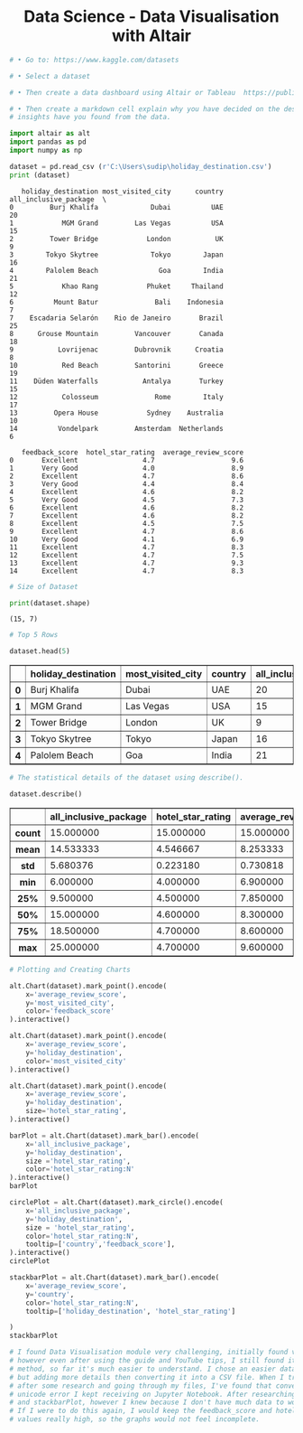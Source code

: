 # <h1><center>Data Science - Data Visualisation with Altair</center></h1>


```python
# • Go to: https://www.kaggle.com/datasets 

# • Select a dataset

# • Then create a data dashboard using Altair or Tableau  https://public.tableau.com/en-us/s/ 

# • Then create a markdown cell explain why you have decided on the design choices, what influenced your decisions and what 
# insights have you found from the data.
```


```python
import altair as alt
import pandas as pd
import numpy as np
```


```python
dataset = pd.read_csv (r'C:\Users\sudip\holiday_destination.csv')
print (dataset)
```

       holiday_destination most_visited_city      country  all_inclusive_package  \
    0         Burj Khalifa             Dubai          UAE                     20   
    1            MGM Grand         Las Vegas          USA                     15   
    2         Tower Bridge            London           UK                      9   
    3        Tokyo Skytree             Tokyo        Japan                     16   
    4        Palolem Beach               Goa        India                     21   
    5            Khao Rang            Phuket     Thailand                     12   
    6          Mount Batur              Bali    Indonesia                      7   
    7    Escadaria Selarón    Rio de Janeiro       Brazil                     25   
    8      Grouse Mountain         Vancouver       Canada                     18   
    9           Lovrijenac         Dubrovnik      Croatia                      8   
    10           Red Beach         Santorini       Greece                     19   
    11    Düden Waterfalls           Antalya       Turkey                     15   
    12           Colosseum              Rome        Italy                     17   
    13         Opera House            Sydney    Australia                     10   
    14          Vondelpark         Amsterdam  Netherlands                      6   
    
       feedback_score  hotel_star_rating  average_review_score  
    0       Excellent                4.7                   9.6  
    1       Very Good                4.0                   8.9  
    2       Excellent                4.7                   8.6  
    3       Very Good                4.4                   8.4  
    4       Excellent                4.6                   8.2  
    5       Very Good                4.5                   7.3  
    6       Excellent                4.6                   8.2  
    7       Excellent                4.6                   8.2  
    8       Excellent                4.5                   7.5  
    9       Excellent                4.7                   8.6  
    10      Very Good                4.1                   6.9  
    11      Excellent                4.7                   8.3  
    12      Excellent                4.7                   7.5  
    13      Excellent                4.7                   9.3  
    14      Excellent                4.7                   8.3  
    


```python
# Size of Dataset
```


```python
print(dataset.shape)
```

    (15, 7)
    


```python
# Top 5 Rows
```


```python
dataset.head(5)
```




<div>
<style scoped>
    .dataframe tbody tr th:only-of-type {
        vertical-align: middle;
    }

    .dataframe tbody tr th {
        vertical-align: top;
    }

    .dataframe thead th {
        text-align: right;
    }
</style>
<table border="1" class="dataframe">
  <thead>
    <tr style="text-align: right;">
      <th></th>
      <th>holiday_destination</th>
      <th>most_visited_city</th>
      <th>country</th>
      <th>all_inclusive_package</th>
      <th>feedback_score</th>
      <th>hotel_star_rating</th>
      <th>average_review_score</th>
    </tr>
  </thead>
  <tbody>
    <tr>
      <th>0</th>
      <td>Burj Khalifa</td>
      <td>Dubai</td>
      <td>UAE</td>
      <td>20</td>
      <td>Excellent</td>
      <td>4.7</td>
      <td>9.6</td>
    </tr>
    <tr>
      <th>1</th>
      <td>MGM Grand</td>
      <td>Las Vegas</td>
      <td>USA</td>
      <td>15</td>
      <td>Very Good</td>
      <td>4.0</td>
      <td>8.9</td>
    </tr>
    <tr>
      <th>2</th>
      <td>Tower Bridge</td>
      <td>London</td>
      <td>UK</td>
      <td>9</td>
      <td>Excellent</td>
      <td>4.7</td>
      <td>8.6</td>
    </tr>
    <tr>
      <th>3</th>
      <td>Tokyo Skytree</td>
      <td>Tokyo</td>
      <td>Japan</td>
      <td>16</td>
      <td>Very Good</td>
      <td>4.4</td>
      <td>8.4</td>
    </tr>
    <tr>
      <th>4</th>
      <td>Palolem Beach</td>
      <td>Goa</td>
      <td>India</td>
      <td>21</td>
      <td>Excellent</td>
      <td>4.6</td>
      <td>8.2</td>
    </tr>
  </tbody>
</table>
</div>




```python
# The statistical details of the dataset using describe().
```


```python
dataset.describe()
```




<div>
<style scoped>
    .dataframe tbody tr th:only-of-type {
        vertical-align: middle;
    }

    .dataframe tbody tr th {
        vertical-align: top;
    }

    .dataframe thead th {
        text-align: right;
    }
</style>
<table border="1" class="dataframe">
  <thead>
    <tr style="text-align: right;">
      <th></th>
      <th>all_inclusive_package</th>
      <th>hotel_star_rating</th>
      <th>average_review_score</th>
    </tr>
  </thead>
  <tbody>
    <tr>
      <th>count</th>
      <td>15.000000</td>
      <td>15.000000</td>
      <td>15.000000</td>
    </tr>
    <tr>
      <th>mean</th>
      <td>14.533333</td>
      <td>4.546667</td>
      <td>8.253333</td>
    </tr>
    <tr>
      <th>std</th>
      <td>5.680376</td>
      <td>0.223180</td>
      <td>0.730818</td>
    </tr>
    <tr>
      <th>min</th>
      <td>6.000000</td>
      <td>4.000000</td>
      <td>6.900000</td>
    </tr>
    <tr>
      <th>25%</th>
      <td>9.500000</td>
      <td>4.500000</td>
      <td>7.850000</td>
    </tr>
    <tr>
      <th>50%</th>
      <td>15.000000</td>
      <td>4.600000</td>
      <td>8.300000</td>
    </tr>
    <tr>
      <th>75%</th>
      <td>18.500000</td>
      <td>4.700000</td>
      <td>8.600000</td>
    </tr>
    <tr>
      <th>max</th>
      <td>25.000000</td>
      <td>4.700000</td>
      <td>9.600000</td>
    </tr>
  </tbody>
</table>
</div>




```python
# Plotting and Creating Charts
```


```python
alt.Chart(dataset).mark_point().encode(
    x='average_review_score', 
    y='most_visited_city',
    color='feedback_score'
).interactive()
```





<div id="altair-viz-0c46644e6ca6427f81be26384219dc3f"></div>
<script type="text/javascript">
  var VEGA_DEBUG = (typeof VEGA_DEBUG == "undefined") ? {} : VEGA_DEBUG;
  (function(spec, embedOpt){
    let outputDiv = document.currentScript.previousElementSibling;
    if (outputDiv.id !== "altair-viz-0c46644e6ca6427f81be26384219dc3f") {
      outputDiv = document.getElementById("altair-viz-0c46644e6ca6427f81be26384219dc3f");
    }
    const paths = {
      "vega": "https://cdn.jsdelivr.net/npm//vega@5?noext",
      "vega-lib": "https://cdn.jsdelivr.net/npm//vega-lib?noext",
      "vega-lite": "https://cdn.jsdelivr.net/npm//vega-lite@4.17.0?noext",
      "vega-embed": "https://cdn.jsdelivr.net/npm//vega-embed@6?noext",
    };

    function maybeLoadScript(lib, version) {
      var key = `${lib.replace("-", "")}_version`;
      return (VEGA_DEBUG[key] == version) ?
        Promise.resolve(paths[lib]) :
        new Promise(function(resolve, reject) {
          var s = document.createElement('script');
          document.getElementsByTagName("head")[0].appendChild(s);
          s.async = true;
          s.onload = () => {
            VEGA_DEBUG[key] = version;
            return resolve(paths[lib]);
          };
          s.onerror = () => reject(`Error loading script: ${paths[lib]}`);
          s.src = paths[lib];
        });
    }

    function showError(err) {
      outputDiv.innerHTML = `<div class="error" style="color:red;">${err}</div>`;
      throw err;
    }

    function displayChart(vegaEmbed) {
      vegaEmbed(outputDiv, spec, embedOpt)
        .catch(err => showError(`Javascript Error: ${err.message}<br>This usually means there's a typo in your chart specification. See the javascript console for the full traceback.`));
    }

    if(typeof define === "function" && define.amd) {
      requirejs.config({paths});
      require(["vega-embed"], displayChart, err => showError(`Error loading script: ${err.message}`));
    } else {
      maybeLoadScript("vega", "5")
        .then(() => maybeLoadScript("vega-lite", "4.17.0"))
        .then(() => maybeLoadScript("vega-embed", "6"))
        .catch(showError)
        .then(() => displayChart(vegaEmbed));
    }
  })({"config": {"view": {"continuousWidth": 400, "continuousHeight": 300}}, "data": {"name": "data-dd9fd859cdad3a09d77f58896ce38134"}, "mark": "point", "encoding": {"color": {"field": "feedback_score", "type": "nominal"}, "x": {"field": "average_review_score", "type": "quantitative"}, "y": {"field": "most_visited_city", "type": "nominal"}}, "selection": {"selector001": {"type": "interval", "bind": "scales", "encodings": ["x", "y"]}}, "$schema": "https://vega.github.io/schema/vega-lite/v4.17.0.json", "datasets": {"data-dd9fd859cdad3a09d77f58896ce38134": [{"holiday_destination": "Burj Khalifa", "most_visited_city": "Dubai", "country": "UAE", "all_inclusive_package": 20, "feedback_score": "Excellent", "hotel_star_rating": 4.7, "average_review_score": 9.6}, {"holiday_destination": "MGM Grand", "most_visited_city": "Las Vegas", "country": "USA", "all_inclusive_package": 15, "feedback_score": "Very Good", "hotel_star_rating": 4.0, "average_review_score": 8.9}, {"holiday_destination": "Tower Bridge", "most_visited_city": "London", "country": "UK", "all_inclusive_package": 9, "feedback_score": "Excellent", "hotel_star_rating": 4.7, "average_review_score": 8.6}, {"holiday_destination": "Tokyo Skytree", "most_visited_city": "Tokyo", "country": "Japan", "all_inclusive_package": 16, "feedback_score": "Very Good", "hotel_star_rating": 4.4, "average_review_score": 8.4}, {"holiday_destination": "Palolem Beach", "most_visited_city": "Goa", "country": "India", "all_inclusive_package": 21, "feedback_score": "Excellent", "hotel_star_rating": 4.6, "average_review_score": 8.2}, {"holiday_destination": "Khao Rang", "most_visited_city": "Phuket", "country": "Thailand", "all_inclusive_package": 12, "feedback_score": "Very Good", "hotel_star_rating": 4.5, "average_review_score": 7.3}, {"holiday_destination": "Mount Batur", "most_visited_city": "Bali", "country": "Indonesia", "all_inclusive_package": 7, "feedback_score": "Excellent", "hotel_star_rating": 4.6, "average_review_score": 8.2}, {"holiday_destination": "Escadaria Selar\u00f3n", "most_visited_city": "Rio de Janeiro", "country": "Brazil", "all_inclusive_package": 25, "feedback_score": "Excellent", "hotel_star_rating": 4.6, "average_review_score": 8.2}, {"holiday_destination": "Grouse Mountain", "most_visited_city": "Vancouver", "country": "Canada", "all_inclusive_package": 18, "feedback_score": "Excellent", "hotel_star_rating": 4.5, "average_review_score": 7.5}, {"holiday_destination": "Lovrijenac", "most_visited_city": "Dubrovnik", "country": "Croatia", "all_inclusive_package": 8, "feedback_score": "Excellent", "hotel_star_rating": 4.7, "average_review_score": 8.6}, {"holiday_destination": "Red Beach", "most_visited_city": "Santorini", "country": "Greece", "all_inclusive_package": 19, "feedback_score": "Very Good", "hotel_star_rating": 4.1, "average_review_score": 6.9}, {"holiday_destination": "D\u00fcden Waterfalls", "most_visited_city": "Antalya", "country": "Turkey", "all_inclusive_package": 15, "feedback_score": "Excellent", "hotel_star_rating": 4.7, "average_review_score": 8.3}, {"holiday_destination": "Colosseum", "most_visited_city": "Rome", "country": "Italy", "all_inclusive_package": 17, "feedback_score": "Excellent", "hotel_star_rating": 4.7, "average_review_score": 7.5}, {"holiday_destination": "Opera House", "most_visited_city": "Sydney", "country": "Australia", "all_inclusive_package": 10, "feedback_score": "Excellent", "hotel_star_rating": 4.7, "average_review_score": 9.3}, {"holiday_destination": "Vondelpark", "most_visited_city": "Amsterdam", "country": "Netherlands", "all_inclusive_package": 6, "feedback_score": "Excellent", "hotel_star_rating": 4.7, "average_review_score": 8.3}]}}, {"mode": "vega-lite"});
</script>




```python
alt.Chart(dataset).mark_point().encode(
    x='average_review_score', 
    y='holiday_destination',
    color='most_visited_city'
).interactive()
```





<div id="altair-viz-91b374616dab437fb8e3056da96c4808"></div>
<script type="text/javascript">
  var VEGA_DEBUG = (typeof VEGA_DEBUG == "undefined") ? {} : VEGA_DEBUG;
  (function(spec, embedOpt){
    let outputDiv = document.currentScript.previousElementSibling;
    if (outputDiv.id !== "altair-viz-91b374616dab437fb8e3056da96c4808") {
      outputDiv = document.getElementById("altair-viz-91b374616dab437fb8e3056da96c4808");
    }
    const paths = {
      "vega": "https://cdn.jsdelivr.net/npm//vega@5?noext",
      "vega-lib": "https://cdn.jsdelivr.net/npm//vega-lib?noext",
      "vega-lite": "https://cdn.jsdelivr.net/npm//vega-lite@4.17.0?noext",
      "vega-embed": "https://cdn.jsdelivr.net/npm//vega-embed@6?noext",
    };

    function maybeLoadScript(lib, version) {
      var key = `${lib.replace("-", "")}_version`;
      return (VEGA_DEBUG[key] == version) ?
        Promise.resolve(paths[lib]) :
        new Promise(function(resolve, reject) {
          var s = document.createElement('script');
          document.getElementsByTagName("head")[0].appendChild(s);
          s.async = true;
          s.onload = () => {
            VEGA_DEBUG[key] = version;
            return resolve(paths[lib]);
          };
          s.onerror = () => reject(`Error loading script: ${paths[lib]}`);
          s.src = paths[lib];
        });
    }

    function showError(err) {
      outputDiv.innerHTML = `<div class="error" style="color:red;">${err}</div>`;
      throw err;
    }

    function displayChart(vegaEmbed) {
      vegaEmbed(outputDiv, spec, embedOpt)
        .catch(err => showError(`Javascript Error: ${err.message}<br>This usually means there's a typo in your chart specification. See the javascript console for the full traceback.`));
    }

    if(typeof define === "function" && define.amd) {
      requirejs.config({paths});
      require(["vega-embed"], displayChart, err => showError(`Error loading script: ${err.message}`));
    } else {
      maybeLoadScript("vega", "5")
        .then(() => maybeLoadScript("vega-lite", "4.17.0"))
        .then(() => maybeLoadScript("vega-embed", "6"))
        .catch(showError)
        .then(() => displayChart(vegaEmbed));
    }
  })({"config": {"view": {"continuousWidth": 400, "continuousHeight": 300}}, "data": {"name": "data-dd9fd859cdad3a09d77f58896ce38134"}, "mark": "point", "encoding": {"color": {"field": "most_visited_city", "type": "nominal"}, "x": {"field": "average_review_score", "type": "quantitative"}, "y": {"field": "holiday_destination", "type": "nominal"}}, "selection": {"selector002": {"type": "interval", "bind": "scales", "encodings": ["x", "y"]}}, "$schema": "https://vega.github.io/schema/vega-lite/v4.17.0.json", "datasets": {"data-dd9fd859cdad3a09d77f58896ce38134": [{"holiday_destination": "Burj Khalifa", "most_visited_city": "Dubai", "country": "UAE", "all_inclusive_package": 20, "feedback_score": "Excellent", "hotel_star_rating": 4.7, "average_review_score": 9.6}, {"holiday_destination": "MGM Grand", "most_visited_city": "Las Vegas", "country": "USA", "all_inclusive_package": 15, "feedback_score": "Very Good", "hotel_star_rating": 4.0, "average_review_score": 8.9}, {"holiday_destination": "Tower Bridge", "most_visited_city": "London", "country": "UK", "all_inclusive_package": 9, "feedback_score": "Excellent", "hotel_star_rating": 4.7, "average_review_score": 8.6}, {"holiday_destination": "Tokyo Skytree", "most_visited_city": "Tokyo", "country": "Japan", "all_inclusive_package": 16, "feedback_score": "Very Good", "hotel_star_rating": 4.4, "average_review_score": 8.4}, {"holiday_destination": "Palolem Beach", "most_visited_city": "Goa", "country": "India", "all_inclusive_package": 21, "feedback_score": "Excellent", "hotel_star_rating": 4.6, "average_review_score": 8.2}, {"holiday_destination": "Khao Rang", "most_visited_city": "Phuket", "country": "Thailand", "all_inclusive_package": 12, "feedback_score": "Very Good", "hotel_star_rating": 4.5, "average_review_score": 7.3}, {"holiday_destination": "Mount Batur", "most_visited_city": "Bali", "country": "Indonesia", "all_inclusive_package": 7, "feedback_score": "Excellent", "hotel_star_rating": 4.6, "average_review_score": 8.2}, {"holiday_destination": "Escadaria Selar\u00f3n", "most_visited_city": "Rio de Janeiro", "country": "Brazil", "all_inclusive_package": 25, "feedback_score": "Excellent", "hotel_star_rating": 4.6, "average_review_score": 8.2}, {"holiday_destination": "Grouse Mountain", "most_visited_city": "Vancouver", "country": "Canada", "all_inclusive_package": 18, "feedback_score": "Excellent", "hotel_star_rating": 4.5, "average_review_score": 7.5}, {"holiday_destination": "Lovrijenac", "most_visited_city": "Dubrovnik", "country": "Croatia", "all_inclusive_package": 8, "feedback_score": "Excellent", "hotel_star_rating": 4.7, "average_review_score": 8.6}, {"holiday_destination": "Red Beach", "most_visited_city": "Santorini", "country": "Greece", "all_inclusive_package": 19, "feedback_score": "Very Good", "hotel_star_rating": 4.1, "average_review_score": 6.9}, {"holiday_destination": "D\u00fcden Waterfalls", "most_visited_city": "Antalya", "country": "Turkey", "all_inclusive_package": 15, "feedback_score": "Excellent", "hotel_star_rating": 4.7, "average_review_score": 8.3}, {"holiday_destination": "Colosseum", "most_visited_city": "Rome", "country": "Italy", "all_inclusive_package": 17, "feedback_score": "Excellent", "hotel_star_rating": 4.7, "average_review_score": 7.5}, {"holiday_destination": "Opera House", "most_visited_city": "Sydney", "country": "Australia", "all_inclusive_package": 10, "feedback_score": "Excellent", "hotel_star_rating": 4.7, "average_review_score": 9.3}, {"holiday_destination": "Vondelpark", "most_visited_city": "Amsterdam", "country": "Netherlands", "all_inclusive_package": 6, "feedback_score": "Excellent", "hotel_star_rating": 4.7, "average_review_score": 8.3}]}}, {"mode": "vega-lite"});
</script>




```python
alt.Chart(dataset).mark_point().encode(
    x='average_review_score', 
    y='holiday_destination',
    size='hotel_star_rating',
).interactive()
```





<div id="altair-viz-f4d86709e20d4ef19d715ffefdded4ea"></div>
<script type="text/javascript">
  var VEGA_DEBUG = (typeof VEGA_DEBUG == "undefined") ? {} : VEGA_DEBUG;
  (function(spec, embedOpt){
    let outputDiv = document.currentScript.previousElementSibling;
    if (outputDiv.id !== "altair-viz-f4d86709e20d4ef19d715ffefdded4ea") {
      outputDiv = document.getElementById("altair-viz-f4d86709e20d4ef19d715ffefdded4ea");
    }
    const paths = {
      "vega": "https://cdn.jsdelivr.net/npm//vega@5?noext",
      "vega-lib": "https://cdn.jsdelivr.net/npm//vega-lib?noext",
      "vega-lite": "https://cdn.jsdelivr.net/npm//vega-lite@4.17.0?noext",
      "vega-embed": "https://cdn.jsdelivr.net/npm//vega-embed@6?noext",
    };

    function maybeLoadScript(lib, version) {
      var key = `${lib.replace("-", "")}_version`;
      return (VEGA_DEBUG[key] == version) ?
        Promise.resolve(paths[lib]) :
        new Promise(function(resolve, reject) {
          var s = document.createElement('script');
          document.getElementsByTagName("head")[0].appendChild(s);
          s.async = true;
          s.onload = () => {
            VEGA_DEBUG[key] = version;
            return resolve(paths[lib]);
          };
          s.onerror = () => reject(`Error loading script: ${paths[lib]}`);
          s.src = paths[lib];
        });
    }

    function showError(err) {
      outputDiv.innerHTML = `<div class="error" style="color:red;">${err}</div>`;
      throw err;
    }

    function displayChart(vegaEmbed) {
      vegaEmbed(outputDiv, spec, embedOpt)
        .catch(err => showError(`Javascript Error: ${err.message}<br>This usually means there's a typo in your chart specification. See the javascript console for the full traceback.`));
    }

    if(typeof define === "function" && define.amd) {
      requirejs.config({paths});
      require(["vega-embed"], displayChart, err => showError(`Error loading script: ${err.message}`));
    } else {
      maybeLoadScript("vega", "5")
        .then(() => maybeLoadScript("vega-lite", "4.17.0"))
        .then(() => maybeLoadScript("vega-embed", "6"))
        .catch(showError)
        .then(() => displayChart(vegaEmbed));
    }
  })({"config": {"view": {"continuousWidth": 400, "continuousHeight": 300}}, "data": {"name": "data-dd9fd859cdad3a09d77f58896ce38134"}, "mark": "point", "encoding": {"size": {"field": "hotel_star_rating", "type": "quantitative"}, "x": {"field": "average_review_score", "type": "quantitative"}, "y": {"field": "holiday_destination", "type": "nominal"}}, "selection": {"selector003": {"type": "interval", "bind": "scales", "encodings": ["x", "y"]}}, "$schema": "https://vega.github.io/schema/vega-lite/v4.17.0.json", "datasets": {"data-dd9fd859cdad3a09d77f58896ce38134": [{"holiday_destination": "Burj Khalifa", "most_visited_city": "Dubai", "country": "UAE", "all_inclusive_package": 20, "feedback_score": "Excellent", "hotel_star_rating": 4.7, "average_review_score": 9.6}, {"holiday_destination": "MGM Grand", "most_visited_city": "Las Vegas", "country": "USA", "all_inclusive_package": 15, "feedback_score": "Very Good", "hotel_star_rating": 4.0, "average_review_score": 8.9}, {"holiday_destination": "Tower Bridge", "most_visited_city": "London", "country": "UK", "all_inclusive_package": 9, "feedback_score": "Excellent", "hotel_star_rating": 4.7, "average_review_score": 8.6}, {"holiday_destination": "Tokyo Skytree", "most_visited_city": "Tokyo", "country": "Japan", "all_inclusive_package": 16, "feedback_score": "Very Good", "hotel_star_rating": 4.4, "average_review_score": 8.4}, {"holiday_destination": "Palolem Beach", "most_visited_city": "Goa", "country": "India", "all_inclusive_package": 21, "feedback_score": "Excellent", "hotel_star_rating": 4.6, "average_review_score": 8.2}, {"holiday_destination": "Khao Rang", "most_visited_city": "Phuket", "country": "Thailand", "all_inclusive_package": 12, "feedback_score": "Very Good", "hotel_star_rating": 4.5, "average_review_score": 7.3}, {"holiday_destination": "Mount Batur", "most_visited_city": "Bali", "country": "Indonesia", "all_inclusive_package": 7, "feedback_score": "Excellent", "hotel_star_rating": 4.6, "average_review_score": 8.2}, {"holiday_destination": "Escadaria Selar\u00f3n", "most_visited_city": "Rio de Janeiro", "country": "Brazil", "all_inclusive_package": 25, "feedback_score": "Excellent", "hotel_star_rating": 4.6, "average_review_score": 8.2}, {"holiday_destination": "Grouse Mountain", "most_visited_city": "Vancouver", "country": "Canada", "all_inclusive_package": 18, "feedback_score": "Excellent", "hotel_star_rating": 4.5, "average_review_score": 7.5}, {"holiday_destination": "Lovrijenac", "most_visited_city": "Dubrovnik", "country": "Croatia", "all_inclusive_package": 8, "feedback_score": "Excellent", "hotel_star_rating": 4.7, "average_review_score": 8.6}, {"holiday_destination": "Red Beach", "most_visited_city": "Santorini", "country": "Greece", "all_inclusive_package": 19, "feedback_score": "Very Good", "hotel_star_rating": 4.1, "average_review_score": 6.9}, {"holiday_destination": "D\u00fcden Waterfalls", "most_visited_city": "Antalya", "country": "Turkey", "all_inclusive_package": 15, "feedback_score": "Excellent", "hotel_star_rating": 4.7, "average_review_score": 8.3}, {"holiday_destination": "Colosseum", "most_visited_city": "Rome", "country": "Italy", "all_inclusive_package": 17, "feedback_score": "Excellent", "hotel_star_rating": 4.7, "average_review_score": 7.5}, {"holiday_destination": "Opera House", "most_visited_city": "Sydney", "country": "Australia", "all_inclusive_package": 10, "feedback_score": "Excellent", "hotel_star_rating": 4.7, "average_review_score": 9.3}, {"holiday_destination": "Vondelpark", "most_visited_city": "Amsterdam", "country": "Netherlands", "all_inclusive_package": 6, "feedback_score": "Excellent", "hotel_star_rating": 4.7, "average_review_score": 8.3}]}}, {"mode": "vega-lite"});
</script>




```python
barPlot = alt.Chart(dataset).mark_bar().encode(
    x='all_inclusive_package', 
    y='holiday_destination',
    size ='hotel_star_rating',
    color='hotel_star_rating:N'
).interactive()
barPlot
```





<div id="altair-viz-8904acf8626d456f92898d79246808d0"></div>
<script type="text/javascript">
  var VEGA_DEBUG = (typeof VEGA_DEBUG == "undefined") ? {} : VEGA_DEBUG;
  (function(spec, embedOpt){
    let outputDiv = document.currentScript.previousElementSibling;
    if (outputDiv.id !== "altair-viz-8904acf8626d456f92898d79246808d0") {
      outputDiv = document.getElementById("altair-viz-8904acf8626d456f92898d79246808d0");
    }
    const paths = {
      "vega": "https://cdn.jsdelivr.net/npm//vega@5?noext",
      "vega-lib": "https://cdn.jsdelivr.net/npm//vega-lib?noext",
      "vega-lite": "https://cdn.jsdelivr.net/npm//vega-lite@4.17.0?noext",
      "vega-embed": "https://cdn.jsdelivr.net/npm//vega-embed@6?noext",
    };

    function maybeLoadScript(lib, version) {
      var key = `${lib.replace("-", "")}_version`;
      return (VEGA_DEBUG[key] == version) ?
        Promise.resolve(paths[lib]) :
        new Promise(function(resolve, reject) {
          var s = document.createElement('script');
          document.getElementsByTagName("head")[0].appendChild(s);
          s.async = true;
          s.onload = () => {
            VEGA_DEBUG[key] = version;
            return resolve(paths[lib]);
          };
          s.onerror = () => reject(`Error loading script: ${paths[lib]}`);
          s.src = paths[lib];
        });
    }

    function showError(err) {
      outputDiv.innerHTML = `<div class="error" style="color:red;">${err}</div>`;
      throw err;
    }

    function displayChart(vegaEmbed) {
      vegaEmbed(outputDiv, spec, embedOpt)
        .catch(err => showError(`Javascript Error: ${err.message}<br>This usually means there's a typo in your chart specification. See the javascript console for the full traceback.`));
    }

    if(typeof define === "function" && define.amd) {
      requirejs.config({paths});
      require(["vega-embed"], displayChart, err => showError(`Error loading script: ${err.message}`));
    } else {
      maybeLoadScript("vega", "5")
        .then(() => maybeLoadScript("vega-lite", "4.17.0"))
        .then(() => maybeLoadScript("vega-embed", "6"))
        .catch(showError)
        .then(() => displayChart(vegaEmbed));
    }
  })({"config": {"view": {"continuousWidth": 400, "continuousHeight": 300}}, "data": {"name": "data-dd9fd859cdad3a09d77f58896ce38134"}, "mark": "bar", "encoding": {"color": {"field": "hotel_star_rating", "type": "nominal"}, "size": {"field": "hotel_star_rating", "type": "quantitative"}, "x": {"field": "all_inclusive_package", "type": "quantitative"}, "y": {"field": "holiday_destination", "type": "nominal"}}, "selection": {"selector004": {"type": "interval", "bind": "scales", "encodings": ["x", "y"]}}, "$schema": "https://vega.github.io/schema/vega-lite/v4.17.0.json", "datasets": {"data-dd9fd859cdad3a09d77f58896ce38134": [{"holiday_destination": "Burj Khalifa", "most_visited_city": "Dubai", "country": "UAE", "all_inclusive_package": 20, "feedback_score": "Excellent", "hotel_star_rating": 4.7, "average_review_score": 9.6}, {"holiday_destination": "MGM Grand", "most_visited_city": "Las Vegas", "country": "USA", "all_inclusive_package": 15, "feedback_score": "Very Good", "hotel_star_rating": 4.0, "average_review_score": 8.9}, {"holiday_destination": "Tower Bridge", "most_visited_city": "London", "country": "UK", "all_inclusive_package": 9, "feedback_score": "Excellent", "hotel_star_rating": 4.7, "average_review_score": 8.6}, {"holiday_destination": "Tokyo Skytree", "most_visited_city": "Tokyo", "country": "Japan", "all_inclusive_package": 16, "feedback_score": "Very Good", "hotel_star_rating": 4.4, "average_review_score": 8.4}, {"holiday_destination": "Palolem Beach", "most_visited_city": "Goa", "country": "India", "all_inclusive_package": 21, "feedback_score": "Excellent", "hotel_star_rating": 4.6, "average_review_score": 8.2}, {"holiday_destination": "Khao Rang", "most_visited_city": "Phuket", "country": "Thailand", "all_inclusive_package": 12, "feedback_score": "Very Good", "hotel_star_rating": 4.5, "average_review_score": 7.3}, {"holiday_destination": "Mount Batur", "most_visited_city": "Bali", "country": "Indonesia", "all_inclusive_package": 7, "feedback_score": "Excellent", "hotel_star_rating": 4.6, "average_review_score": 8.2}, {"holiday_destination": "Escadaria Selar\u00f3n", "most_visited_city": "Rio de Janeiro", "country": "Brazil", "all_inclusive_package": 25, "feedback_score": "Excellent", "hotel_star_rating": 4.6, "average_review_score": 8.2}, {"holiday_destination": "Grouse Mountain", "most_visited_city": "Vancouver", "country": "Canada", "all_inclusive_package": 18, "feedback_score": "Excellent", "hotel_star_rating": 4.5, "average_review_score": 7.5}, {"holiday_destination": "Lovrijenac", "most_visited_city": "Dubrovnik", "country": "Croatia", "all_inclusive_package": 8, "feedback_score": "Excellent", "hotel_star_rating": 4.7, "average_review_score": 8.6}, {"holiday_destination": "Red Beach", "most_visited_city": "Santorini", "country": "Greece", "all_inclusive_package": 19, "feedback_score": "Very Good", "hotel_star_rating": 4.1, "average_review_score": 6.9}, {"holiday_destination": "D\u00fcden Waterfalls", "most_visited_city": "Antalya", "country": "Turkey", "all_inclusive_package": 15, "feedback_score": "Excellent", "hotel_star_rating": 4.7, "average_review_score": 8.3}, {"holiday_destination": "Colosseum", "most_visited_city": "Rome", "country": "Italy", "all_inclusive_package": 17, "feedback_score": "Excellent", "hotel_star_rating": 4.7, "average_review_score": 7.5}, {"holiday_destination": "Opera House", "most_visited_city": "Sydney", "country": "Australia", "all_inclusive_package": 10, "feedback_score": "Excellent", "hotel_star_rating": 4.7, "average_review_score": 9.3}, {"holiday_destination": "Vondelpark", "most_visited_city": "Amsterdam", "country": "Netherlands", "all_inclusive_package": 6, "feedback_score": "Excellent", "hotel_star_rating": 4.7, "average_review_score": 8.3}]}}, {"mode": "vega-lite"});
</script>




```python
circlePlot = alt.Chart(dataset).mark_circle().encode(
    x='all_inclusive_package', 
    y='holiday_destination',
    size = 'hotel_star_rating',
    color='hotel_star_rating:N',
    tooltip=['country','feedback_score'],
).interactive()
circlePlot
```





<div id="altair-viz-fc22564ec8b94ddc831b431d8d04ff8d"></div>
<script type="text/javascript">
  var VEGA_DEBUG = (typeof VEGA_DEBUG == "undefined") ? {} : VEGA_DEBUG;
  (function(spec, embedOpt){
    let outputDiv = document.currentScript.previousElementSibling;
    if (outputDiv.id !== "altair-viz-fc22564ec8b94ddc831b431d8d04ff8d") {
      outputDiv = document.getElementById("altair-viz-fc22564ec8b94ddc831b431d8d04ff8d");
    }
    const paths = {
      "vega": "https://cdn.jsdelivr.net/npm//vega@5?noext",
      "vega-lib": "https://cdn.jsdelivr.net/npm//vega-lib?noext",
      "vega-lite": "https://cdn.jsdelivr.net/npm//vega-lite@4.17.0?noext",
      "vega-embed": "https://cdn.jsdelivr.net/npm//vega-embed@6?noext",
    };

    function maybeLoadScript(lib, version) {
      var key = `${lib.replace("-", "")}_version`;
      return (VEGA_DEBUG[key] == version) ?
        Promise.resolve(paths[lib]) :
        new Promise(function(resolve, reject) {
          var s = document.createElement('script');
          document.getElementsByTagName("head")[0].appendChild(s);
          s.async = true;
          s.onload = () => {
            VEGA_DEBUG[key] = version;
            return resolve(paths[lib]);
          };
          s.onerror = () => reject(`Error loading script: ${paths[lib]}`);
          s.src = paths[lib];
        });
    }

    function showError(err) {
      outputDiv.innerHTML = `<div class="error" style="color:red;">${err}</div>`;
      throw err;
    }

    function displayChart(vegaEmbed) {
      vegaEmbed(outputDiv, spec, embedOpt)
        .catch(err => showError(`Javascript Error: ${err.message}<br>This usually means there's a typo in your chart specification. See the javascript console for the full traceback.`));
    }

    if(typeof define === "function" && define.amd) {
      requirejs.config({paths});
      require(["vega-embed"], displayChart, err => showError(`Error loading script: ${err.message}`));
    } else {
      maybeLoadScript("vega", "5")
        .then(() => maybeLoadScript("vega-lite", "4.17.0"))
        .then(() => maybeLoadScript("vega-embed", "6"))
        .catch(showError)
        .then(() => displayChart(vegaEmbed));
    }
  })({"config": {"view": {"continuousWidth": 400, "continuousHeight": 300}}, "data": {"name": "data-dd9fd859cdad3a09d77f58896ce38134"}, "mark": "circle", "encoding": {"color": {"field": "hotel_star_rating", "type": "nominal"}, "size": {"field": "hotel_star_rating", "type": "quantitative"}, "tooltip": [{"field": "country", "type": "nominal"}, {"field": "feedback_score", "type": "nominal"}], "x": {"field": "all_inclusive_package", "type": "quantitative"}, "y": {"field": "holiday_destination", "type": "nominal"}}, "selection": {"selector005": {"type": "interval", "bind": "scales", "encodings": ["x", "y"]}}, "$schema": "https://vega.github.io/schema/vega-lite/v4.17.0.json", "datasets": {"data-dd9fd859cdad3a09d77f58896ce38134": [{"holiday_destination": "Burj Khalifa", "most_visited_city": "Dubai", "country": "UAE", "all_inclusive_package": 20, "feedback_score": "Excellent", "hotel_star_rating": 4.7, "average_review_score": 9.6}, {"holiday_destination": "MGM Grand", "most_visited_city": "Las Vegas", "country": "USA", "all_inclusive_package": 15, "feedback_score": "Very Good", "hotel_star_rating": 4.0, "average_review_score": 8.9}, {"holiday_destination": "Tower Bridge", "most_visited_city": "London", "country": "UK", "all_inclusive_package": 9, "feedback_score": "Excellent", "hotel_star_rating": 4.7, "average_review_score": 8.6}, {"holiday_destination": "Tokyo Skytree", "most_visited_city": "Tokyo", "country": "Japan", "all_inclusive_package": 16, "feedback_score": "Very Good", "hotel_star_rating": 4.4, "average_review_score": 8.4}, {"holiday_destination": "Palolem Beach", "most_visited_city": "Goa", "country": "India", "all_inclusive_package": 21, "feedback_score": "Excellent", "hotel_star_rating": 4.6, "average_review_score": 8.2}, {"holiday_destination": "Khao Rang", "most_visited_city": "Phuket", "country": "Thailand", "all_inclusive_package": 12, "feedback_score": "Very Good", "hotel_star_rating": 4.5, "average_review_score": 7.3}, {"holiday_destination": "Mount Batur", "most_visited_city": "Bali", "country": "Indonesia", "all_inclusive_package": 7, "feedback_score": "Excellent", "hotel_star_rating": 4.6, "average_review_score": 8.2}, {"holiday_destination": "Escadaria Selar\u00f3n", "most_visited_city": "Rio de Janeiro", "country": "Brazil", "all_inclusive_package": 25, "feedback_score": "Excellent", "hotel_star_rating": 4.6, "average_review_score": 8.2}, {"holiday_destination": "Grouse Mountain", "most_visited_city": "Vancouver", "country": "Canada", "all_inclusive_package": 18, "feedback_score": "Excellent", "hotel_star_rating": 4.5, "average_review_score": 7.5}, {"holiday_destination": "Lovrijenac", "most_visited_city": "Dubrovnik", "country": "Croatia", "all_inclusive_package": 8, "feedback_score": "Excellent", "hotel_star_rating": 4.7, "average_review_score": 8.6}, {"holiday_destination": "Red Beach", "most_visited_city": "Santorini", "country": "Greece", "all_inclusive_package": 19, "feedback_score": "Very Good", "hotel_star_rating": 4.1, "average_review_score": 6.9}, {"holiday_destination": "D\u00fcden Waterfalls", "most_visited_city": "Antalya", "country": "Turkey", "all_inclusive_package": 15, "feedback_score": "Excellent", "hotel_star_rating": 4.7, "average_review_score": 8.3}, {"holiday_destination": "Colosseum", "most_visited_city": "Rome", "country": "Italy", "all_inclusive_package": 17, "feedback_score": "Excellent", "hotel_star_rating": 4.7, "average_review_score": 7.5}, {"holiday_destination": "Opera House", "most_visited_city": "Sydney", "country": "Australia", "all_inclusive_package": 10, "feedback_score": "Excellent", "hotel_star_rating": 4.7, "average_review_score": 9.3}, {"holiday_destination": "Vondelpark", "most_visited_city": "Amsterdam", "country": "Netherlands", "all_inclusive_package": 6, "feedback_score": "Excellent", "hotel_star_rating": 4.7, "average_review_score": 8.3}]}}, {"mode": "vega-lite"});
</script>




```python
stackbarPlot = alt.Chart(dataset).mark_bar().encode(
    x='average_review_score', 
    y='country',
    color='hotel_star_rating:N',
    tooltip=['holiday_destination', 'hotel_star_rating']

)
stackbarPlot
```





<div id="altair-viz-cf9eade10de9481fbc1f144b7c7910d2"></div>
<script type="text/javascript">
  var VEGA_DEBUG = (typeof VEGA_DEBUG == "undefined") ? {} : VEGA_DEBUG;
  (function(spec, embedOpt){
    let outputDiv = document.currentScript.previousElementSibling;
    if (outputDiv.id !== "altair-viz-cf9eade10de9481fbc1f144b7c7910d2") {
      outputDiv = document.getElementById("altair-viz-cf9eade10de9481fbc1f144b7c7910d2");
    }
    const paths = {
      "vega": "https://cdn.jsdelivr.net/npm//vega@5?noext",
      "vega-lib": "https://cdn.jsdelivr.net/npm//vega-lib?noext",
      "vega-lite": "https://cdn.jsdelivr.net/npm//vega-lite@4.17.0?noext",
      "vega-embed": "https://cdn.jsdelivr.net/npm//vega-embed@6?noext",
    };

    function maybeLoadScript(lib, version) {
      var key = `${lib.replace("-", "")}_version`;
      return (VEGA_DEBUG[key] == version) ?
        Promise.resolve(paths[lib]) :
        new Promise(function(resolve, reject) {
          var s = document.createElement('script');
          document.getElementsByTagName("head")[0].appendChild(s);
          s.async = true;
          s.onload = () => {
            VEGA_DEBUG[key] = version;
            return resolve(paths[lib]);
          };
          s.onerror = () => reject(`Error loading script: ${paths[lib]}`);
          s.src = paths[lib];
        });
    }

    function showError(err) {
      outputDiv.innerHTML = `<div class="error" style="color:red;">${err}</div>`;
      throw err;
    }

    function displayChart(vegaEmbed) {
      vegaEmbed(outputDiv, spec, embedOpt)
        .catch(err => showError(`Javascript Error: ${err.message}<br>This usually means there's a typo in your chart specification. See the javascript console for the full traceback.`));
    }

    if(typeof define === "function" && define.amd) {
      requirejs.config({paths});
      require(["vega-embed"], displayChart, err => showError(`Error loading script: ${err.message}`));
    } else {
      maybeLoadScript("vega", "5")
        .then(() => maybeLoadScript("vega-lite", "4.17.0"))
        .then(() => maybeLoadScript("vega-embed", "6"))
        .catch(showError)
        .then(() => displayChart(vegaEmbed));
    }
  })({"config": {"view": {"continuousWidth": 400, "continuousHeight": 300}}, "data": {"name": "data-dd9fd859cdad3a09d77f58896ce38134"}, "mark": "bar", "encoding": {"color": {"field": "hotel_star_rating", "type": "nominal"}, "tooltip": [{"field": "holiday_destination", "type": "nominal"}, {"field": "hotel_star_rating", "type": "quantitative"}], "x": {"field": "average_review_score", "type": "quantitative"}, "y": {"field": "country", "type": "nominal"}}, "$schema": "https://vega.github.io/schema/vega-lite/v4.17.0.json", "datasets": {"data-dd9fd859cdad3a09d77f58896ce38134": [{"holiday_destination": "Burj Khalifa", "most_visited_city": "Dubai", "country": "UAE", "all_inclusive_package": 20, "feedback_score": "Excellent", "hotel_star_rating": 4.7, "average_review_score": 9.6}, {"holiday_destination": "MGM Grand", "most_visited_city": "Las Vegas", "country": "USA", "all_inclusive_package": 15, "feedback_score": "Very Good", "hotel_star_rating": 4.0, "average_review_score": 8.9}, {"holiday_destination": "Tower Bridge", "most_visited_city": "London", "country": "UK", "all_inclusive_package": 9, "feedback_score": "Excellent", "hotel_star_rating": 4.7, "average_review_score": 8.6}, {"holiday_destination": "Tokyo Skytree", "most_visited_city": "Tokyo", "country": "Japan", "all_inclusive_package": 16, "feedback_score": "Very Good", "hotel_star_rating": 4.4, "average_review_score": 8.4}, {"holiday_destination": "Palolem Beach", "most_visited_city": "Goa", "country": "India", "all_inclusive_package": 21, "feedback_score": "Excellent", "hotel_star_rating": 4.6, "average_review_score": 8.2}, {"holiday_destination": "Khao Rang", "most_visited_city": "Phuket", "country": "Thailand", "all_inclusive_package": 12, "feedback_score": "Very Good", "hotel_star_rating": 4.5, "average_review_score": 7.3}, {"holiday_destination": "Mount Batur", "most_visited_city": "Bali", "country": "Indonesia", "all_inclusive_package": 7, "feedback_score": "Excellent", "hotel_star_rating": 4.6, "average_review_score": 8.2}, {"holiday_destination": "Escadaria Selar\u00f3n", "most_visited_city": "Rio de Janeiro", "country": "Brazil", "all_inclusive_package": 25, "feedback_score": "Excellent", "hotel_star_rating": 4.6, "average_review_score": 8.2}, {"holiday_destination": "Grouse Mountain", "most_visited_city": "Vancouver", "country": "Canada", "all_inclusive_package": 18, "feedback_score": "Excellent", "hotel_star_rating": 4.5, "average_review_score": 7.5}, {"holiday_destination": "Lovrijenac", "most_visited_city": "Dubrovnik", "country": "Croatia", "all_inclusive_package": 8, "feedback_score": "Excellent", "hotel_star_rating": 4.7, "average_review_score": 8.6}, {"holiday_destination": "Red Beach", "most_visited_city": "Santorini", "country": "Greece", "all_inclusive_package": 19, "feedback_score": "Very Good", "hotel_star_rating": 4.1, "average_review_score": 6.9}, {"holiday_destination": "D\u00fcden Waterfalls", "most_visited_city": "Antalya", "country": "Turkey", "all_inclusive_package": 15, "feedback_score": "Excellent", "hotel_star_rating": 4.7, "average_review_score": 8.3}, {"holiday_destination": "Colosseum", "most_visited_city": "Rome", "country": "Italy", "all_inclusive_package": 17, "feedback_score": "Excellent", "hotel_star_rating": 4.7, "average_review_score": 7.5}, {"holiday_destination": "Opera House", "most_visited_city": "Sydney", "country": "Australia", "all_inclusive_package": 10, "feedback_score": "Excellent", "hotel_star_rating": 4.7, "average_review_score": 9.3}, {"holiday_destination": "Vondelpark", "most_visited_city": "Amsterdam", "country": "Netherlands", "all_inclusive_package": 6, "feedback_score": "Excellent", "hotel_star_rating": 4.7, "average_review_score": 8.3}]}}, {"mode": "vega-lite"});
</script>




```python
# I found Data Visualisation module very challenging, initially found various datasets on kaggle and tried to use Tableau, 
# however even after using the guide and YouTube tips, I still found it quite difficult to use it. Then, I attempted the Altair
# method, so far it's much easier to understand. I chose an easier dataset, following the holiday destination homework in Pandas
# but adding more details then converting it into a CSV file. When I tried importing my file, I kept receiving a unicode error,
# after some research and going through my files, I've found that converting my regular CSV file to a CSV-UTF-8 fixed the 
# unicode error I kept receiving on Jupyter Notebook. After researching on some graphs, I really loved the look of circlePlot
# and stackbarPlot, however I knew because I don't have much data to work with, for the most parts it will look incomplete. 
# If I were to do this again, I would keep the feedback_score and hotel_star_rating balanced rather than just keeping the 
# values really high, so the graphs would not feel incomplete. 
```
